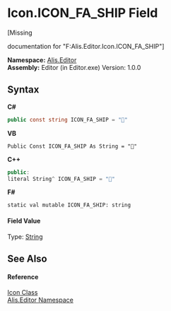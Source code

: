 # Icon.ICON_FA_SHIP Field
 

\[Missing <summary> documentation for "F:Alis.Editor.Icon.ICON_FA_SHIP"\]

**Namespace:**&nbsp;<a href="b150ade4-39de-a232-5f06-d3cdc1b2c538">Alis.Editor</a><br />**Assembly:**&nbsp;Editor (in Editor.exe) Version: 1.0.0

## Syntax

**C#**<br />
``` C#
public const string ICON_FA_SHIP = ""
```

**VB**<br />
``` VB
Public Const ICON_FA_SHIP As String = ""
```

**C++**<br />
``` C++
public:
literal String^ ICON_FA_SHIP = ""
```

**F#**<br />
``` F#
static val mutable ICON_FA_SHIP: string
```


#### Field Value
Type: <a href="https://docs.microsoft.com/dotnet/api/system.string" target="_blank">String</a>

## See Also


#### Reference
<a href="cc0f883c-67f8-f772-c6d7-a60b129f22a7">Icon Class</a><br /><a href="b150ade4-39de-a232-5f06-d3cdc1b2c538">Alis.Editor Namespace</a><br />